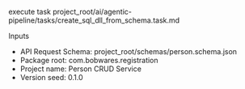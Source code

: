 execute task project_root/ai/agentic-pipeline/tasks/create_sql_dll_from_schema.task.md

Inputs
- API Request Schema: project_root/schemas/person.schema.json
- Package root: com.bobwares.registration
- Project name: Person CRUD Service
- Version seed: 0.1.0
